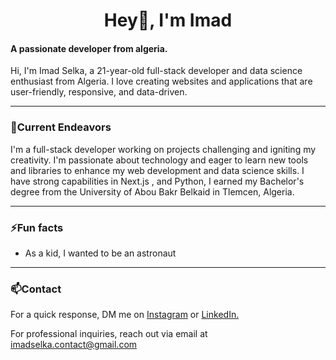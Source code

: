 <h1 align="center">Hey👋, I'm Imad</h1>
<h4 align="left">A passionate developer from algeria.</h4>
<p>Hi, I'm Imad Selka, a 21-year-old full-stack developer and data science enthusiast from Algeria. I love creating websites and applications that are user-friendly, responsive, and data-driven.</p>

<hr/>

<h3 align="left">🔭Current Endeavors</h3>
<p>I'm a full-stack developer working on projects challenging and igniting my creativity. I'm passionate about technology and eager to learn new tools and libraries to enhance my web development and data science skills. I have strong capabilities in Next.js , and Python, I earned my Bachelor's degree from the University of Abou Bakr Belkaid in Tlemcen, Algeria.</p>

<hr/>

<h3 align="left">⚡Fun facts</h3>
 <ul>
  <li>As a kid, I wanted to be an astronaut</li>
</ul>

<hr/>

<h3 align="left">📫Contact</h3>
<p align="left">
 For a quick response, DM me on
<a href="https://instagram.com/imad._selka" target="blank">Instagram</a> or
<a href="https://www.linkedin.com/in/imad-selka-120aa4251/" target="blank">LinkedIn.</a>
</p>
<p>For professional inquiries, reach out via email at 
 <a href="mailto:imadselka.contact@gmail.com">imadselka.contact@gmail.com</a>
</p>
